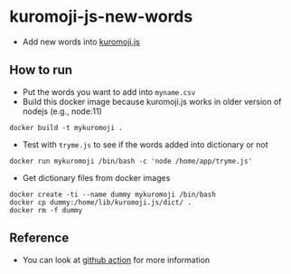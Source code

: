 # kuromoji-js-new-words
* Add new words into [kuromoji.js](https://github.com/takuyaa/kuromoji.js/)

## How to run
* Put the words you want to add into `myname.csv`
* Build this docker image because kuromoji.js works in older version of nodejs (e.g., node:11)
```
docker build -t mykuromoji .
```

* Test with `tryme.js` to see if the words added into dictionary or not
```
docker run mykuromoji /bin/bash -c 'node /home/app/tryme.js'
```

* Get dictionary files from docker images
```
docker create -ti --name dummy mykuromoji /bin/bash
docker cp dummy:/home/lib/kuromoji.js/dict/ .
docker rm -f dummy
```

## Reference
* You can look at [github action](https://github.com/HemingwayLee/kuromoji-js-new-words/blob/main/.github/workflows/runner.yml) for more information

